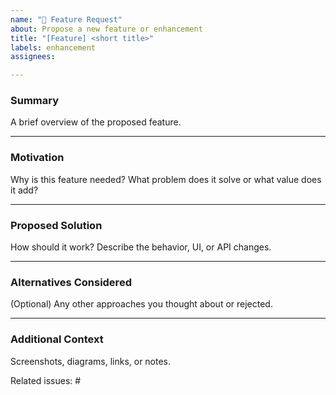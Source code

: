 ```yaml
---
name: "📌 Feature Request"
about: Propose a new feature or enhancement
title: "[Feature] <short title>"
labels: enhancement
assignees: 

---
```


### Summary

A brief overview of the proposed feature.

---

### Motivation

Why is this feature needed? What problem does it solve or what value does it add?

---

### Proposed Solution

How should it work? Describe the behavior, UI, or API changes.

---

### Alternatives Considered

(Optional) Any other approaches you thought about or rejected.

---

### Additional Context

Screenshots, diagrams, links, or notes.

Related issues: #<number>
